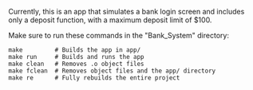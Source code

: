 Currently, this is an app that simulates a bank login screen and includes only a deposit function, with a maximum deposit limit of $100.

Make sure to run these commands in the "Bank_System" directory:
```
make         # Builds the app in app/  
make run     # Builds and runs the app  
make clean   # Removes .o object files  
make fclean  # Removes object files and the app/ directory  
make re      # Fully rebuilds the entire project  
```
